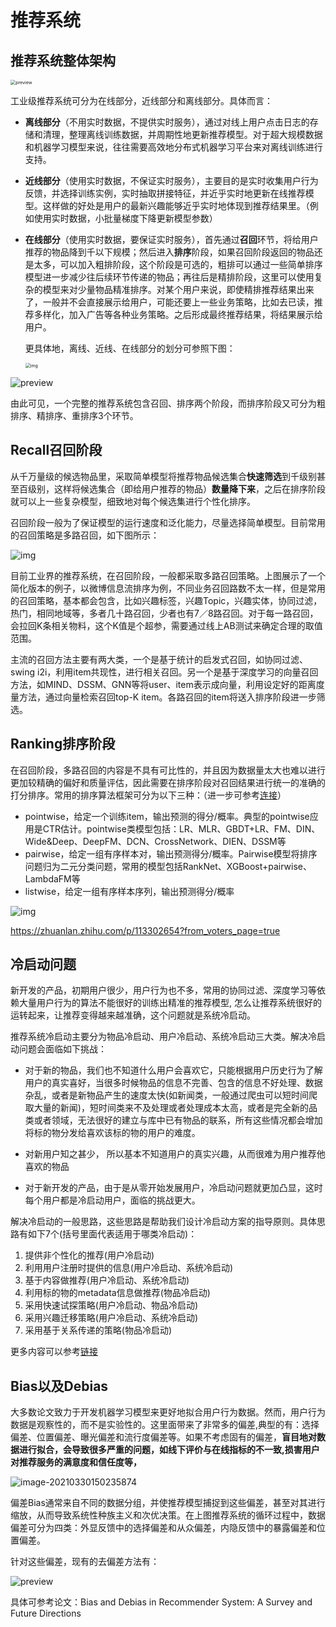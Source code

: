 

# 推荐系统 

## 推荐系统整体架构

<img src="../../img/v2-979ee06266d5d9b21664219d37a4f164_r.png" alt="preview" style="zoom:51%;" />

工业级推荐系统可分为在线部分，近线部分和离线部分。具体而言：

- **离线部分**（不用实时数据，不提供实时服务），通过对线上用户点击日志的存储和清理，整理离线训练数据，并周期性地更新推荐模型。对于超大规模数据和机器学习模型来说，往往需要高效地分布式机器学习平台来对离线训练进行支持。

- **近线部分**（使用实时数据，不保证实时服务），主要目的是实时收集用户行为反馈，并选择训练实例，实时抽取拼接特征，并近乎实时地更新在线推荐模型。这样做的好处是用户的最新兴趣能够近乎实时地体现到推荐结果里。（例如使用实时数据，小批量梯度下降更新模型参数）

- **在线部分**（使用实时数据，要保证实时服务），首先通过**召回**环节，将给用户推荐的物品降到千以下规模；然后进入**排序**阶段，如果召回阶段返回的物品还是太多，可以加入粗排阶段，这个阶段是可选的，粗排可以通过一些简单排序模型进一步减少往后续环节传递的物品；再往后是精排阶段，这里可以使用复杂的模型来对少量物品精准排序。对某个用户来说，即使精排推荐结果出来了，一般并不会直接展示给用户，可能还要上一些业务策略，比如去已读，推荐多样化，加入广告等各种业务策略。之后形成最终推荐结果，将结果展示给用户。

  

  更具体地，离线、近线、在线部分的划分可参照下图：

  <img src="../../img/5b69e8257706a7ce7ea5e3f41098b1e3.png" alt="img" style="zoom:50%;" />

![preview](../../img/v2-cf5154bab9edd7e83ca9976789a6c423_r.png)

由此可见，一个完整的推荐系统包含召回、排序两个阶段，而排序阶段又可分为粗排序、精排序、重排序3个环节。

## Recall召回阶段

从千万量级的候选物品里，采取简单模型将推荐物品候选集合**快速筛选**到千级别甚至百级别，这样将候选集合（即给用户推荐的物品）**数量降下来**，之后在排序阶段就可以上一些复杂模型，细致地对每个候选集进行个性化排序。

召回阶段一般为了保证模型的运行速度和泛化能力，尽量选择简单模型。目前常用的召回策略是多路召回，如下图所示：

![img](../../img/v2-4a73106e581ad1d547343197752e028d_720w.png)

目前工业界的推荐系统，在召回阶段，一般都采取多路召回策略。上图展示了一个简化版本的例子，以微博信息流排序为例，不同业务召回路数不太一样，但是常用的召回策略，基本都会包含，比如兴趣标签，兴趣Topic，兴趣实体，协同过滤，热门，相同地域等，多者几十路召回，少者也有7／8路召回。对于每一路召回，会拉回K条相关物料，这个K值是个超参，需要通过线上AB测试来确定合理的取值范围。

主流的召回方法主要有两大类，一个是基于统计的启发式召回，如协同过滤、swing i2i，利用item共现性，进行相关召回。另一个是基于深度学习的向量召回方法，如MIND、DSSM、GNN等将user、item表示成向量，利用设定好的距离度量方法，通过向量检索召回top-K item。各路召回的item将送入排序阶段进一步筛选。



## Ranking排序阶段

在召回阶段，多路召回的内容是不具有可比性的，并且因为数据量太大也难以进行更加较精确的偏好和质量评估，因此需要在排序阶段对召回结果进行统一的准确的打分排序。常用的排序算法框架可分为以下三种：（进一步可参考[连接](https://blog.csdn.net/rosefun96/article/details/103873917)）

- pointwise，给定一个训练item，输出预测的得分/概率。典型的pointwise应用是CTR估计。pointwise类模型包括：LR、MLR、GBDT+LR、FM、DIN、Wide&Deep、DeepFM、DCN、CrossNetwork、DIEN、DSSM等
- pairwise，给定一组有序样本对，输出预测得分/概率。Pairwise模型将排序问题归为二元分类问题，常用的模型包括RankNet、XGBoost+pairwise、LambdaFM等
- listwise，给定一组有序样本序列，输出预测得分/概率

![img](../../img/watermark,type_ZmFuZ3poZW5naGVpdGk,shadow_10,text_aHR0cHM6Ly9ibG9nLmNzZG4ubmV0L3dhbmdkb25nMjAxNw==,size_16,color_FFFFFF,t_70.png)

https://zhuanlan.zhihu.com/p/113302654?from_voters_page=true

## 冷启动问题

新开发的产品，初期用户很少，用户行为也不多，常用的协同过滤、深度学习等依赖大量用户行为的算法不能很好的训练出精准的推荐模型, 怎么让推荐系统很好的运转起来，让推荐变得越来越准确，这个问题就是系统冷启动。



推荐系统冷启动主要分为物品冷启动、用户冷启动、系统冷启动三大类。解决冷启动问题会面临如下挑战：

- 对于新的物品，我们也不知道什么用户会喜欢它，只能根据用户历史行为了解用户的真实喜好，当很多时候物品的信息不完善、包含的信息不好处理、数据杂乱，或者是新物品产生的速度太快(如新闻类，一般通过爬虫可以短时间爬取大量的新闻)，短时间类来不及处理或者处理成本太高，或者是完全新的品类或者领域，无法很好的建立与库中已有物品的联系，所有这些情况都会增加将标的物分发给喜欢该标的物的用户的难度。

- 对新用户知之甚少， 所以基本不知道用户的真实兴趣，从而很难为用户推荐他喜欢的物品

- 对于新开发的产品，由于是从零开始发展用户，冷启动问题就更加凸显，这时每个用户都是冷启动用户，面临的挑战更大。

  

解决冷启动的一般思路，这些思路是帮助我们设计冷启动方案的指导原则。具体思路有如下7个(括号里面代表适用于哪类冷启动)：

1. 提供非个性化的推荐(用户冷启动)
2. 利用用户注册时提供的信息(用户冷启动、系统冷启动)
3. 基于内容做推荐(用户冷启动、系统冷启动)
4. 利用标的物的metadata信息做推荐(物品冷启动)
5. 采用快速试探策略(用户冷启动、物品冷启动)
6. 采用兴趣迁移策略(用户冷启动、系统冷启动)
7. 采用基于关系传递的策略(物品冷启动)

更多内容可以参考[链接](https://zhuanlan.zhihu.com/p/79950668)

## Bias以及Debias

大多数论文致力于开发机器学习模型来更好地拟合用户行为数据。然而，用户行为数据是观察性的，而不是实验性的。这里面带来了非常多的偏差,典型的有：选择偏差、位置偏差、曝光偏差和流行度偏差等。如果不考虑固有的偏差，**盲目地对数据进行拟合，会导致很多严重的问题，如线下评价与在线指标的不一致,损害用户对推荐服务的满意度和信任度等，**

![image-20210330150235874](../../img/image-20210330150235874.png)



偏差Bias通常来自不同的数据分组，并使推荐模型捕捉到这些偏差，甚至对其进行缩放，从而导致系统性种族主义和次优决策。在上图推荐系统的循环过程中，数据偏差可分为四类：外显反馈中的选择偏差和从众偏差，内隐反馈中的暴露偏差和位置偏差。

针对这些偏差，现有的去偏差方法有：

![preview](../../img/v2-c4e36607d7b2cbf34e3f742d2daa08c3_r.jpg)

具体可参考论文：Bias and Debias in Recommender System: A Survey and Future Directions



